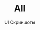 ---
layout: embed
permalink: apps/bank/architectures/payment-history-all/ui-screens
lang: ru
page_id: apps-bank-architectures-payment-history-all-screens

title: All
subtitle: UI Скриншоты
backUrl: /ru/apps/bank/architectures/payment-history-all

description: Screens
---